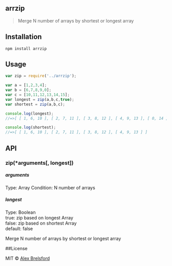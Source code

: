 ## arrzip

> Merge N number of arrays by shortest or longest array

## Installation

```npm install arrzip```

## Usage
```js
var zip = require('../arrzip');

var a = [1,2,3,4];
var b = [6,7,8,9,0];
var c = [10,11,12,13,14,15];
var longest = zip(a,b,c,true);
var shortest = zip(a,b,c);

console.log(longest);
//=>[ [ 1, 6, 10 ], [ 2, 7, 11 ], [ 3, 8, 12 ], [ 4, 9, 13 ], [ 0, 14 ], [ 15 ] ]

console.log(shortest);
//=>[ [ 1, 6, 10 ], [ 2, 7, 11 ], [ 3, 8, 12 ], [ 4, 9, 13 ] ]
```

## API

### zip(\*arguments[, longest])

##### arguments
Type: Array
Condition: N number of arrays

##### longest
Type: Boolean<br>
true: zip based on longest Array<br>
false: zip based on shortest Array<br>
default: false

Merge N number of arrays by shortest or longest array

##License

MIT © [Alex Brelsford](abrelsfo.github.io)
